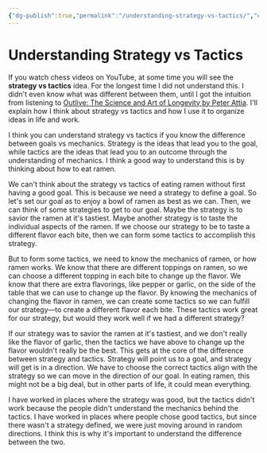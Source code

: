 ```yaml
---
{"dg-publish":true,"permalink":"/understanding-strategy-vs-tactics/","created":"2023-11-30T21:35:25.000+09:00","updated":"2024-01-03T14:59:05.000+09:00"}
---
```


# Understanding Strategy vs Tactics

If you watch chess videos on YouTube, at some time you will see the **strategy vs tactics** idea. For the longest time I did not understand this. I didn't even know what was different between them, until I got the intuition from listening to [Outlive: The Science and Art of Longevity by Peter Attia](https://www.goodreads.com/en/book/show/61153739). I'll explain how I think about strategy vs tactics and how I use it to organize ideas in life and work.

I think you can understand strategy vs tactics if you know the difference between goals vs mechanics. Strategy is the ideas that lead you to the goal, while tactics are the ideas that lead you to an outcome through the understanding of mechanics. I think a good way to understand this is by thinking about how to eat ramen.

We can't think about the strategy vs tactics of eating ramen without first having a good goal. This is because we need a strategy to define a goal. So let's set our goal as to enjoy a bowl of ramen as best as we can. Then, we can think of some strategies to get to our goal. Maybe the strategy is to savior the ramen at it's tastiest. Maybe another strategy is to taste the individual aspects of the ramen. If we choose our strategy to be to taste a different flavor each bite, then we can form some tactics to accomplish this strategy.

But to form some tactics, we need to know the mechanics of ramen, or how ramen works. We know that there are different toppings on ramen, so we can choose a different topping in each bite to change up the flavor. We know that there are extra flavorings, like pepper or garlic, on the side of the table that we can use to change up the flavor. By knowing the mechanics of changing the flavor in ramen, we can create some tactics so we can fulfill our strategy—to create a different flavor each bite. These tactics work great for our strategy, but would they work well if we had a different strategy?

If our strategy was to savior the ramen at it's tastiest, and we don't really like the flavor of garlic, then the tactics we have above to change up the flavor wouldn't really be the best. This gets at the core of the difference between strategy and tactics. Strategy will point us to a goal, and strategy will get is in a direction. We have to choose the correct tactics align with the strategy so we can move in the direction of our goal. In eating ramen, this might not be a big deal, but in other parts of life, it could mean everything.

I have worked in places where the strategy was good, but the tactics didn't work because the people didn't understand the mechanics behind the tactics. I have worked in places where people chose good tactics, but since there wasn't a strategy defined, we were just moving around in random directions. I think this is why it's important to understand the difference between the two.
